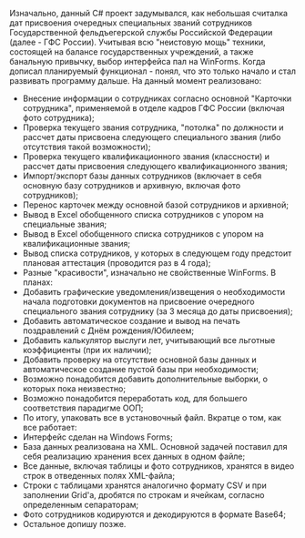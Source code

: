 Изначально, данный C# проект задумывался, как небольшая считалка дат присвоения очередных специальных званий сотрудников Государственной фельдъегерской службы Российской Федерации (далее - ГФС России).
Учитывая всю "неистовую мощь" техники, состоящей на балансе государственных учреждений, а также банальную привычку, выбор интерфейса пал на WinForms.
Когда дописал планируемый функционал - понял, что это только начало и стал развивать программу дальше. 
На данный момент реализовано:
- Внесение информации о сотрудниках согласно основной "Карточки сотрудника", применяемой в отделе кадров ГФС России (включая фото сотрудника);
- Проверка текущего звания сотрудника, "потолка" по должности и рассчет даты присвоена следующего специального звания (либо отсутствия такой возможности);
- Проверка текущего квалификационного звания (классности) и рассчет даты присвоения следующего квалификационного звания;
- Импорт/экспорт базы данных сотрудников (включает в себя основную базу сотрудников и архивную, включая фото сотрудников);
- Перенос карточек между основной базой сотрудников и архивной;
- Вывод в Excel обобщенного списка сотрудников с упором на специальные звания;
- Вывод в Excel обобщенного списка сотрудников с упором на квалификационные звания;
- Вывод списка сотрудников, у которых в следующем году предстоит плановая аттестация (проводится раз в 4 года);
- Разные "красивости", изначально не свойственные WinForms.
В планах:
- Добавить графические уведомления/извещения о необходимости начала подготовки документов на присвоение очередного специального звания сотруднику (за 3 месяца до даты присвоения);
- Добавить автоматическое создание и вывод на печать поздравлений с Днём рождения/Юбилеем;
- Добавить калькулятор выслуги лет, учитывающий все льготные коэффициенты (при их наличии);
- Добавить проверку на отсутствие основной базы данных и автоматическое создание пустой базы при необходимости;
- Возможно понадобится добавить дополнительные выборки, о которых пока неизвестно;
- Возможно понадобится переработать код, для большего соответствия парадигме ООП;
- По итогу, упаковать все в установочный файл.
Вкратце о том, как все работает:
- Интерфейс сделан на Windows Forms;
- База данных реализована на XML. Основной задачей поставил для себя реализацию хранения всех данных в одном файле; 
- Все данные, включая таблицы и фото сотрудников, хранятся в видео строк в отведенных полях XML-файла;
- Строки с таблицами хранятся аналогично формату CSV и при заполнении Grid'а, дробятся по строкам и ячейкам, согласно определенным сепараторам;
- Фото сотрудников кодируются и декодируются в формате Base64;
- Остальное допишу позже.

